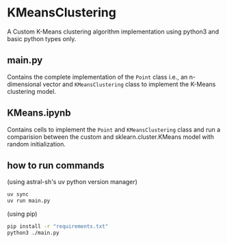 # KMeansClustering
A Custom K-Means clustering algorithm implementation using python3 and basic python types only.

## main.py
Contains the complete implementation of the `Point` class i.e., an n-dimensional vector and `KMeansClustering` class to implement the K-Means clustering model.

## KMeans.ipynb
Contains cells to implement the `Point` and `KMeansClustering` class and run a comparision between the custom and sklearn.cluster.KMeans model with random initialization.

## how to run commands
(using astral-sh's uv python version manager)
```bash
uv sync
uv run main.py
```
(using pip)
```bash
pip install -r "requirements.txt"
python3 ./main.py
```
